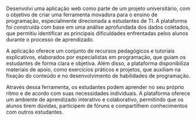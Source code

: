 Desenvolvi uma aplicação web como parte de um projeto universitário, com o objetivo de criar uma ferramenta inovadora para o ensino de programação, especialmente direcionada a estudantes de TI. A plataforma foi construída com base em uma análise aprofundada dos dados coletados, que permitiu identificar as principais dificuldades enfrentadas pelos alunos durante o processo de aprendizado.

A aplicação oferece um conjunto de recursos pedagógicos e tutoriais explicativos, elaborados por especialistas em programação, que guiam os estudantes de forma clara e objetiva. Além disso, a plataforma disponibiliza materiais de apoio, como exercícios práticos e projetos, que auxiliam na fixação do conteúdo e no desenvolvimento de habilidades de programação.

Através dessa ferramenta, os estudantes podem aprender no seu próprio ritmo e de acordo com suas necessidades individuais. A plataforma oferece um ambiente de aprendizado interativo e colaborativo, permitindo que os alunos tirem dúvidas, participem de fóruns e compartilhem conhecimentos com outros estudantes.
